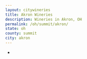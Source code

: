 ```yaml
---
layout: citywineries
title: Akron Wineries
description: Wineries in Akron, OH
permalink: /oh/summit/akron/
state: oh
county: summit
city: akron
---
```

-
